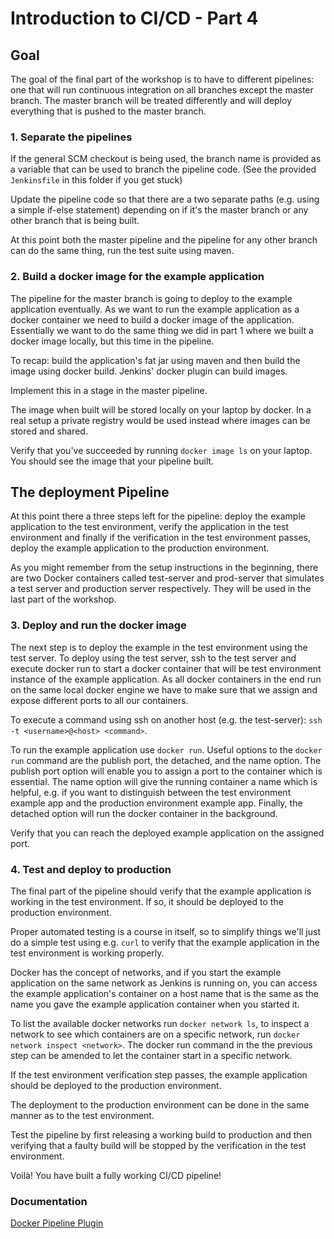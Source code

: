 # Introduction to CI/CD - Part 4

## Goal

The goal of the final part of the workshop is to have to different pipelines: one that will run continuous integration 
on all branches except the master branch. The master branch will be treated differently and will deploy everything that 
is pushed to the master branch.

### 1. Separate the pipelines

If the general SCM checkout is being used, the branch name is provided as a variable that can be used
 to branch the pipeline code. (See the provided `Jenkinsfile` in this folder if you get stuck)
 
Update the pipeline code so that there are a two separate paths (e.g. using a simple if-else statement) depending on
 if it's the master branch or any other branch that is being built.
 
At this point both the master pipeline and the pipeline for any other branch can do the same thing, run the test suite
 using maven.
 
### 2. Build a docker image for the example application

The pipeline for the master branch is going to deploy to the example application eventually. As we want to run the 
example application as a docker container we need to build a docker image of the application. Essentially we want to
do the same thing we did in part 1 where we built a docker image locally, but this time in the pipeline.

To recap: build the application's fat jar using maven and then build the image using docker build. Jenkins' docker plugin
can build images.

Implement this in a stage in the master pipeline. 
 
The image when built will be stored locally on your laptop by docker. In a real setup a private registry would be used 
 instead where images can be stored and shared.
 
Verify that you've succeeded by running `docker image ls` on your laptop. You should see the image that your pipeline built.

## The deployment Pipeline

At this point there a three steps left for the pipeline: deploy the example application to the test environment, verify 
the application in the test environment and finally if the verification in the test environment passes, deploy the 
example application to the production environment. 

As you might remember from the setup instructions in the beginning, there are two Docker containers called test-server
 and prod-server that simulates a test server and production server respectively. They will be used in the last part of
 the workshop.

### 3. Deploy and run the docker image

The next step is to deploy the example in the test environment using the test server. To deploy using the test server,
 ssh to the test server and execute docker run to start a docker container that will be test environment instance of
 the example application. As all docker containers in the end run on the same local docker engine we have to make sure 
 that we assign and expose different ports to all our containers.
 
To execute a command using ssh on another host (e.g. the test-server): `ssh -t <username>@<host> <command>`.

To run the example application use `docker run`. Useful options to the `docker run` command are the publish port, 
the detached, and the name option. The publish port option will enable you to assign a port to the container which is 
 essential. The name option will give the running container a name which is helpful, e.g. if you want to distinguish 
 between the test environment example app and the production environment example app. Finally, the detached option will
 run the docker container in the background.

Verify that you can reach the deployed example application on the assigned port.

### 4. Test and deploy to production

The final part of the pipeline should verify that the example application is working in the test environment. If so, it
 should be deployed to the production environment. 
 
Proper automated testing is a course in itself, so to simplify things we'll just do a simple test using e.g. `curl` to 
verify that the example application in the test environment is working properly. 

Docker has the concept of networks, and if you start the example application on the same network as Jenkins is running
 on, you can access the example application's container on a host name that is the same as the name you gave the 
 example application container when you started it. 
 
To list the available docker networks run `docker network ls`, to inspect a network to see which containers are on a 
 specific network, run `docker network inspect <network>`. The docker run command in the the previous step can be amended
 to let the container start in a specific network.

If the test environment verification step passes, the example application should be deployed to the production 
environment.

The deployment to the production environment can be done in the same manner as to the test environment.

Test the pipeline by first releasing a working build to production and then verifying that a faulty build will be stopped
 by the verification in the test environment.

Voilà! You have built a fully working CI/CD pipeline!

### Documentation

[Docker Pipeline Plugin](https://go.cloudbees.com/docs/cloudbees-documentation/cje-user-guide/index.html#docker-workflow)
